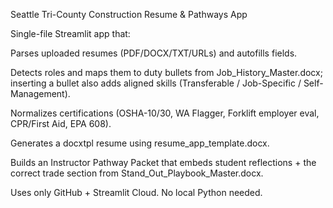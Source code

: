 Seattle Tri-County Construction Resume & Pathways App

Single-file Streamlit app that:

Parses uploaded resumes (PDF/DOCX/TXT/URLs) and autofills fields.

Detects roles and maps them to duty bullets from Job_History_Master.docx; inserting a bullet also adds aligned skills (Transferable / Job-Specific / Self-Management).

Normalizes certifications (OSHA-10/30, WA Flagger, Forklift employer eval, CPR/First Aid, EPA 608).

Generates a docxtpl resume using resume_app_template.docx.

Builds an Instructor Pathway Packet that embeds student reflections + the correct trade section from Stand_Out_Playbook_Master.docx.

Uses only GitHub + Streamlit Cloud. No local Python needed.
